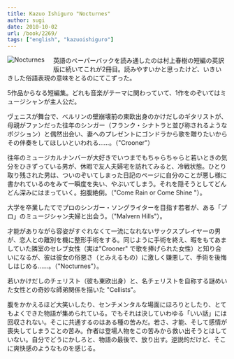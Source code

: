 ```yaml
---
title: Kazuo Ishiguro "Nocturnes"
author: sugi
date: 2010-10-02
url: /book/2269/
tags: ["english", "kazuoishiguro"]
---
```

<a href="http://www.amazon.co.jp/exec/obidos/ASIN/0571244998/chezsugi-22/ref=nosim/" name="amazletlink" target="_blank"><img src="http://i0.wp.com/ecx.images-amazon.com/images/I/41u0Zsi1iZL._SL160_.jpg?w=660" alt="Nocturnes" class="alignleft" style="float: left; margin: 0 20px 20px 0;" data-recalc-dims="1" /></a>

英語のペーパーバックを読み通したのは村上春樹の短編の英訳版に続いてこれが2冊目。読みやすいかと思ったけど、いきいきした俗語表現の意味をとるのにてこずった。

5作品からなる短編集。どれも音楽がテーマに関わっていて、1作をのぞいてはミュージシャンが主人公だ。

ヴェニスが舞台で、ベルリンの壁崩壊前の東欧出身のかけだしのギタリストが、母親がファンだった往年のシンガー（フランク・シナトラと並び称されるようなポジション）と偶然出会い、妻へのプレゼントにゴンドラから歌を贈りたいからその伴奏をしてほしいといわれる......。（"Crooner"）

往年のミュージカルナンバーが大好きでいつまでもちゃらちゃらと若いときの気分をひきずっている男が、休暇で友人夫婦宅を訪れてみると、冷戦状態。ひとり取り残された男は、ついのぞいてしまった日記のページに自分のことが悪し様に書かれているのをみて一瞬度を失い、やぶいてしまう。それを隠そうとしてどんどん深みにはまっていく。抱腹絶倒。（"Come Rain or Come Shine "）。

大学を卒業したてでプロのシンガー・ソングライターを目指す若者が、ある「プロ」のミュージシャン夫婦と出会う。（"Malvern Hills"）。

才能がありながら容姿がすぐれなくて一流になれないサックスプレイヤーの男が、恋人との離別を機に整形手術をする。同じように手術を終え、暇をもてあましていた隣室のセレブ女性（実は"Crooner" で歌を捧げられた女性）と知り合いになるが、彼は彼女の俗悪さ（とみえるもの）に激しく嫌悪して、手術を後悔しはじめる......。（"Nocturnes"）。

若いかけだしのチェリスト（彼も東欧出身）と、名チェリストを自称する謎めいた女性との奇妙な師弟関係を描いた "Cellists"。

腹をかかえるほど大笑いしたり、センチメンタルな場面にほろりとしたり、とてもよくできた物語が集められている。でもそれは決していわゆる「いい話」には回収されない。そこに共通するのはある種の苦みだ。若さ、才能、そして感情が喪失してしまうことの苦み。作者は登場人物をこの苦みから救い出そうとはしていない。自分でどうにかしろと、物語の最後で、放り出す。逆説的だけど、そこに爽快感のようなものを感じる。

